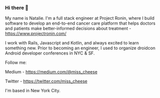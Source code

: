 ### Hi there 👋

My name is Natalie. I'm a full stack engineer at Project Ronin, where I build software to develop an end-to-end cancer care platform that helps doctors and patients make better-informed decisions about treatment - https://www.projectronin.com/

I work with Rails, Javascript and Kotlin, and always excited to learn something new.
Prior to becoming an engineer, I used to organize droidcon Android developer conferences in NYC & SF.

Follow me:

Medium - https://medium.com/@miss_cheese

Twitter - https://twitter.com/miss_cheese

I'm based in New York City.

<!--
**Miss-Cheese/Miss-Cheese** is a ✨ _special_ ✨ repository because its `README.md` (this file) appears on your GitHub profile.

Here are some ideas to get you started:

- 🔭 I’m currently working on ...
- 🌱 I’m currently learning ...
- 👯 I’m looking to collaborate on ...
- 🤔 I’m looking for help with ...
- 💬 Ask me about ...
- 📫 How to reach me: ...
- 😄 Pronouns: ...
- ⚡ Fun fact: ...
-->
